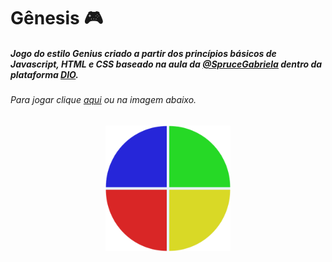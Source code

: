 # Gênesis :video_game:

##### Jogo do estilo Genius criado a partir dos princípios básicos de Javascript, HTML e CSS baseado na aula da [@SpruceGabriela](https://github.com/SpruceGabriela) dentro da plataforma [DIO](https://digitalinnovation.one).

###### Para jogar clique [aqui](https://febatis.github.io/Genesis/) ou na imagem abaixo.

<p align='center'>
    <a href="https://febatis.github.io/Genesis/"/>
    <img src="https://github.com/febatis/Genesis/blob/main/genesis.png" alt="Jogo gênesis" style="zoom:40%;"/>
</p>


